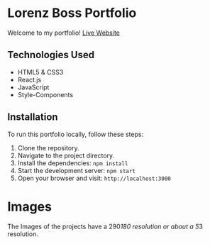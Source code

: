 # Lorenz Boss Portfolio

Welcome to my portfolio!
[Live Website](https://lorenzboss.com)

## Technologies Used

- HTML5 & CSS3
- React.js
- JavaScript
- Style-Components

## Installation

To run this portfolio locally, follow these steps:

1. Clone the repository.
2. Navigate to the project directory.
3. Install the dependencies: `npm install`
4. Start the development server: `npm start`
5. Open your browser and visit: `http://localhost:3000`

# Images

The Images of the projects have a 290*180 resolution or about a 5*3 resolution.
